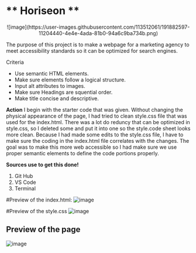 #  ** Horiseon **

<div align="center">![image](https://user-images.githubusercontent.com/113512061/191882597-11204440-4e4e-4ada-81b0-94a6c9ba734b.png)</div>

The purpose of this project is to make a webpage for a marketing agency to meet accessibility standards so it can be optimized for search engines. 

Criteria
* Use semantic HTML elements.
* Make sure elements follow a logical structure.
* Input alt attributes to images.
* Make sure Headings are squential order.
* Make title concise and descriptive.


**Action**
I begin with the starter code that was given. Without changing the physical appearance of the page, I had tried to clean style.css file that was used for the index.html. There was a lot do reduncy that can be optimized in style.css, so I deleted some and put it into one so the style.code sheet looks more clean. Because I had made some edits to the style.css file, I have to make sure the coding in the index.html file correlates with the changes. The goal was to make this more web accessible so I had make sure we use proper semantic elements to define the code portions properly.

**Sources use to get this done!**
1. Git Hub
2. VS Code
3. Terminal

#Preview of the index.html:
 ![image](https://user-images.githubusercontent.com/113512061/191884313-e2cabbc1-e2aa-4bcf-abc3-5cf964901dd9.png)

#Preview of the style.css
![image](https://user-images.githubusercontent.com/113512061/191884430-e41bc177-a8a2-4cbd-a467-bc8b2cc7fa83.png)

## Preview of the page
![image](https://user-images.githubusercontent.com/113512061/191883091-dae64254-c8d2-4738-97ff-7680711bbfcc.png)


